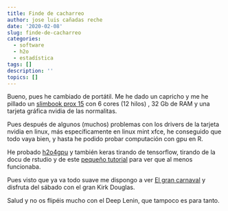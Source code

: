 ```yaml
---
title: Finde de cacharreo
author: jose luis cañadas reche
date: '2020-02-08'
slug: finde-de-cacharreo
categories:
  - software
  - h2o
  - estadística
tags: []
description: ''
topics: []
---
```


Bueno, pues he cambiado de portátil. Me he dado un capricho y me he pillado un [slimbook prox 15](https://slimbook.es/prox15)
con 6 cores (12 hilos) , 32 Gb de RAM y una tarjeta gráfica nvidia de las normalitas. 

Pues después de algunos (muchos) problemas con los drivers de la tarjeta nvidia en linux, más específicamente en linux mint xfce, he conseguido que todo vaya bien, y hasta he podido probar computación con gpu en R.

He probado [h2o4gpu](https://cran.r-project.org/web/packages/h2o4gpu/vignettes/getting_started.html) y también keras tirando de tensorflow, tirando de la docu de rstudio y de este [pequeño tutorial](https://bookdown.org/content/1502/uso-de-librerias-aceleradas-por-gpu.html#regresion-linear-ols-ordinary-least-squares) para ver que al menos funcionaba.

Pues visto que ya va todo suave me dispongo a ver [El gran carnaval](https://www.filmaffinity.com/es/film856492.html) y disfruta del sábado con el gran Kirk Douglas. 

Salud y no os flipéis mucho con el Deep Lenin, que tampoco es para tanto.

